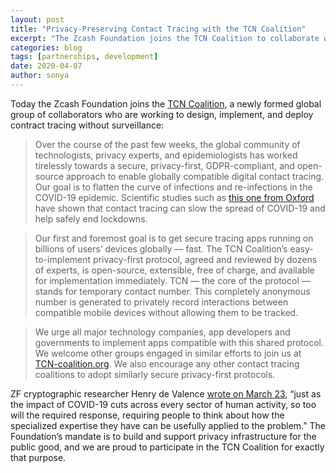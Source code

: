 ```yaml
---
layout: post
title: "Privacy-Preserving Contact Tracing with the TCN Coalition"
excerpt: "The Zcash Foundation joins the TCN Coalition to collaborate with other groups on advancing privacy-preserving contact tracing."
categories: blog
tags: [partnerships, development]
date: 2020-04-07
author: sonya
---
```


Today the Zcash Foundation joins the [TCN Coalition](https://www.tcn-coalition.org/), a newly formed global group of collaborators who are working to design, implement, and deploy contract tracing without surveillance:

> Over the course of the past few weeks, the global community of technologists, privacy experts, and epidemiologists has worked tirelessly towards a secure, privacy-first, GDPR-compliant, and open-source approach to enable globally compatible digital contact tracing. Our goal is to flatten the curve of infections and re-infections in the COVID-19 epidemic. Scientific studies such as [this one from Oxford](https://science.sciencemag.org/content/early/2020/03/30/science.abb6936) have shown that contact tracing can slow the spread of COVID-19 and help safely end lockdowns.

> Our first and foremost goal is to get secure tracing apps running on billions of users’ devices globally — fast. The TCN Coalition’s easy-to-implement privacy-first protocol, agreed and reviewed by dozens of experts, is open-source, extensible, free of charge, and available for implementation immediately. TCN — the core of the protocol — stands for temporary contact number. This completely anonymous number is generated to privately record interactions between compatible mobile devices without allowing them to be tracked.

> We urge all major technology companies, app developers and governments to implement apps compatible with this shared protocol. We welcome other groups engaged in similar efforts to join us at [TCN-coalition.org](https://www.tcn-coalition.org/). We also encourage any other contact tracing coalitions to adopt similarly secure privacy-first protocols.

ZF cryptographic researcher Henry de Valence [wrote on March 23](https://www.zfnd.org/blog/decentralized-contact-tracing/), “just as the impact of COVID-19 cuts across every sector of human activity, so too will the required response, requiring people to think about how the specialized expertise they have can be usefully applied to the problem.” The Foundation’s mandate is to build and support privacy infrastructure for the public good, and we are proud to participate in the TCN Coalition for exactly that purpose.
